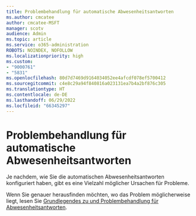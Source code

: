 ```yaml
---
title: Problembehandlung für automatische Abwesenheitsantworten
ms.author: cmcatee
author: cmcatee-MSFT
manager: scotv
audience: Admin
ms.topic: article
ms.service: o365-administration
ROBOTS: NOINDEX, NOFOLLOW
ms.localizationpriority: high
ms.custom:
- "9000761"
- "5831"
ms.openlocfilehash: 80d7d7469d9164034052ee4afcdf078ef5700412
ms.sourcegitcommit: c4e8c29a94f840816a023131ea7b4a2bf876c305
ms.translationtype: HT
ms.contentlocale: de-DE
ms.lasthandoff: 06/29/2022
ms.locfileid: "66345297"
---
```

# <a name="troubleshooting-out-of-office-automatic-replies"></a>Problembehandlung für automatische Abwesenheitsantworten

Je nachdem, wie Sie die automatischen Abwesenheitsantworten konfiguriert haben, gibt es eine Vielzahl möglicher Ursachen für Probleme.

Wenn Sie genauer herausfinden möchten, wo das Problem möglicherweise liegt, lesen Sie [Grundlegendes zu und Problembehandlung für Abwesenheitsantworten](https://docs.microsoft.com/exchange/troubleshoot/email-delivery/understand-troubleshoot-oof-replies).